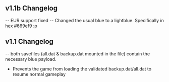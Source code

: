## v1.1b Changelog
-- EUR support fixed
-- Changed the usual blue to a lightblue. Specifically in hex #669ef9 :p

## v1.1 Changelog
-- both savefiles (all.dat & backup.dat mounted in the file) contain the necessary blue payload.
* Prevents the game from loading the validated backup.dat/all.dat to resume normal gameplay
